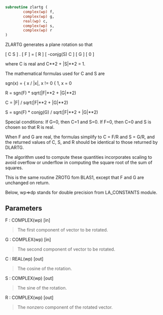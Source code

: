 ```fortran
subroutine zlartg (
		complex(wp) f,
		complex(wp) g,
		real(wp) c,
		complex(wp) s,
		complex(wp) r
)
```

ZLARTG generates a plane rotation so that

[  C         S  ] . [ F ]  =  [ R ]
[ -conjg(S)  C  ]   [ G ]     [ 0 ]

where C is real and C**2 + |S|**2 = 1.

The mathematical formulas used for C and S are

sgn(x) = {  x / |x|,   x != 0
{  1,         x  = 0

R = sgn(F) * sqrt(|F|**2 + |G|**2)

C = |F| / sqrt(|F|**2 + |G|**2)

S = sgn(F) * conjg(G) / sqrt(|F|**2 + |G|**2)

Special conditions:
If G=0, then C=1 and S=0.
If F=0, then C=0 and S is chosen so that R is real.

When F and G are real, the formulas simplify to C = F/R and
S = G/R, and the returned values of C, S, and R should be
identical to those returned by DLARTG.

The algorithm used to compute these quantities incorporates scaling
to avoid overflow or underflow in computing the square root of the
sum of squares.

This is the same routine ZROTG fom BLAS1, except that
F and G are unchanged on return.

Below, wp=>dp stands for double precision from LA_CONSTANTS module.

## Parameters
F : COMPLEX(wp) [in]
> The first component of vector to be rotated.

G : COMPLEX(wp) [in]
> The second component of vector to be rotated.

C : REAL(wp) [out]
> The cosine of the rotation.

S : COMPLEX(wp) [out]
> The sine of the rotation.

R : COMPLEX(wp) [out]
> The nonzero component of the rotated vector.
